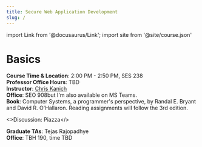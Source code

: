 ```yaml
---
title: Secure Web Application Development
slug: /
---
```

import Link from '@docusaurus/Link';
import site from '@site/course.json'


# Basics
**Course Time & Location**: 2:00 PM - 2:50 PM, SES 238      
**Professor Office Hours**: TBD    
**Instructor**: [Chris Kanich][ckanich]   
**Office**: SEO 908but I'm also available on MS Teams.      
**Book**: Computer Systems, a programmer's perspective, by Randal E. Bryant and David R. O'Hallaron. Reading assignments will follow the 3rd edition.    

<>Discussion: <Link to={site.discussion}>Piazza</Link></>

**Graduate TAs**: Tejas Rajopadhye   
**Office**: TBH 190, time TBD    



[pi]: http://mazur.harvard.edu/research/detailspage.php?rowid=8
[ckanich]: mailto:ckanich@uic.edu
[piazza]: https://piazza.com/uic/fall2022/cs484/
